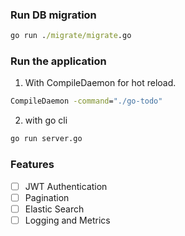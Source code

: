 ### Run DB migration
```cmd
go run ./migrate/migrate.go
```

### Run the application
1. With CompileDaemon for hot reload.
```cmd
CompileDaemon -command="./go-todo"
```
2. with go cli
```cmd
go run server.go
```

### Features
- [ ] JWT Authentication
- [ ] Pagination
- [ ] Elastic Search
- [ ] Logging and Metrics